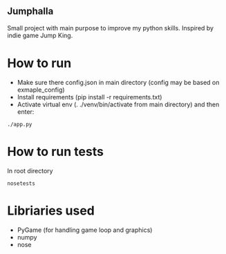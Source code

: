 ## Jumphalla

Small project with main purpose to improve my python skills.
Inspired by indie game Jump King.

# How to run
- Make sure there config.json in main directory (config may be based on exmaple_config)
- Install requirements (pip install -r requirements.txt)
- Activate virtual env (. ./venv/bin/activate from main directory) and then enter:
```
./app.py
```

# How to run tests
In root directory
```
nosetests
```

# Libriaries used
- PyGame (for handling game loop and graphics)
- numpy
- nose
